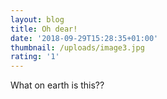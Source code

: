 ```yaml
---
layout: blog
title: Oh dear!
date: '2018-09-29T15:28:35+01:00'
thumbnail: /uploads/image3.jpg
rating: '1'
---
```

What on earth is this??
